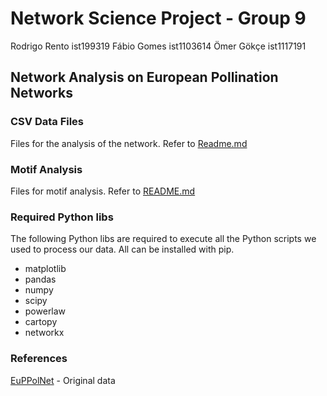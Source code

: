 # Network Science Project - Group 9

Rodrigo Rento ist199319
Fábio Gomes ist1103614
Ömer Gökçe ist1117191

## Network Analysis on European Pollination Networks

### CSV Data Files
Files for the analysis of the network. Refer to [Readme.md](./CSV&#x20;Data&#x20;Files/Readme.md)

### Motif Analysis
Files for motif analysis. Refer to [README.md](./Motif&#x20;Analysis/README.md)

### Required Python libs

The following Python libs are required to execute all the Python scripts we used to process our data. All can be installed with pip.

- matplotlib
- pandas
- numpy
- scipy
- powerlaw
- cartopy
- networkx

### References
[EuPPolNet](https://github.com/JoseBSL/EuPPollNet) - Original data
